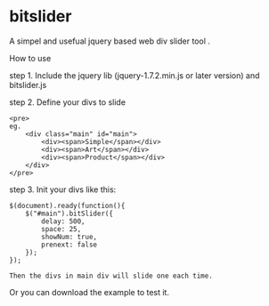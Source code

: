 bitslider
=========

A simpel and usefual jquery based web div slider tool .

How to use

step 1. Include the jquery lib (jquery-1.7.2.min.js or later version) and bitslider.js

step 2. Define your divs to slide
	
	<pre>	
	eg.
		<div class="main" id="main">
			<div><span>Simple</span></div>
			<div><span>Art</span></div>
			<div><span>Product</span></div>
		</div>
	</pre>
step 3. Init your divs like this:

	$(document).ready(function(){	
		$("#main").bitSlider({
			delay: 500,
			space: 25,
			showNum: true,
			prenext: false
		});
	});
	
	Then the divs in main div will slide one each time.

Or you can download the example to test it.
